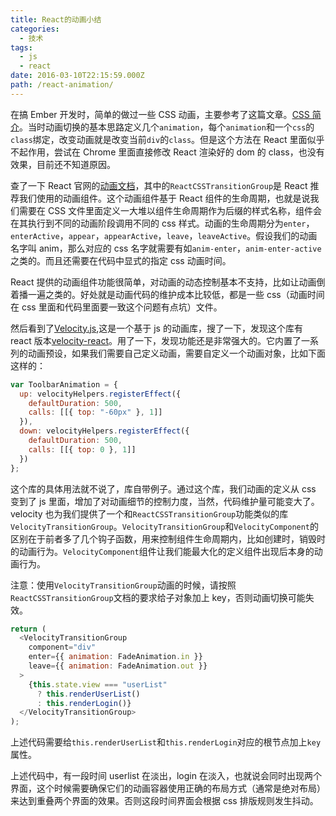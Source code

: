 ```yaml
---
title: React的动画小结
categories:
  - 技术
tags:
  - js
  - react
date: 2016-03-10T22:15:59.000Z
path: /react-animation/
---
```


在搞 Ember 开发时，简单的做过一些 CSS 动画，主要参考了这篇文章。[CSS 简介](http://www.ruanyifeng.com/blog/2014/02/css_transition_and_animation.html)。当时动画切换的基本思路定义几个`animation`，每个`animation`和一个`css`的`class`绑定，改变动画就是改变当前`div`的`class`。但是这个方法在 React 里面似乎不起作用，尝试在 Chrome 里面直接修改 React 渲染好的 dom 的 class，也没有效果，目前还不知道原因。

查了一下 React 官网的[动画文档](https://facebook.github.io/react/docs/animation.html)，其中的`ReactCSSTransitionGroup`是 React 推荐我们使用的动画组件。这个动画组件基于 React 组件的生命周期，也就是说我们需要在 CSS 文件里面定义一大堆以组件生命周期作为后缀的样式名称，组件会在其执行到不同的动画阶段调用不同的 css 样式。动画的生命周期分为`enter`，`enterActive`，`appear`，`appearActive`，`leave`，`leaveActive`。假设我们的动画名字叫 anim，那么对应的 css 名字就需要有如`anim-enter`，`anim-enter-active`之类的。而且还需要在代码中显式的指定 css 动画时间。

React 提供的动画组件功能很简单，对动画的动态控制基本不支持，比如让动画倒着播一遍之类的。好处就是动画代码的维护成本比较低，都是一些 css（动画时间在 css 里面和代码里面要一致这个问题有点坑）文件。

然后看到了[Velocity.js](http://julian.com/research/velocity/),这是一个基于 js 的动画库，搜了一下，发现这个库有 react 版本[velocity-react](https://www.npmjs.com/package/velocity-react)。用了一下，发现功能还是非常强大的。它内置了一系列的动画预设，如果我们需要自己定义动画，需要自定义一个动画对象，比如下面这样的：

```js
var ToolbarAnimation = {
  up: velocityHelpers.registerEffect({
    defaultDuration: 500,
    calls: [[{ top: "-60px" }, 1]]
  }),
  down: velocityHelpers.registerEffect({
    defaultDuration: 500,
    calls: [[{ top: 0 }, 1]]
  })
};
```

这个库的具体用法就不说了，库自带例子。通过这个库，我们动画的定义从 css 变到了 js 里面，增加了对动画细节的控制力度，当然，代码维护量可能变大了。velocity 也为我们提供了一个和`ReactCSSTransitionGroup`功能类似的库`VelocityTransitionGroup`。`VelocityTransitionGroup`和`VelocityComponent`的区别在于前者多了几个钩子函数，用来控制组件生命周期内，比如创建时，销毁时的动画行为。`VelocityComponent`组件让我们能最大化的定义组件出现后本身的动画行为。

注意：使用`VelocityTransitionGroup`动画的时候，请按照`ReactCSSTransitionGroup`文档的要求给子对象加上 key，否则动画切换可能失效。

```js
return (
  <VelocityTransitionGroup
    component="div"
    enter={{ animation: FadeAnimation.in }}
    leave={{ animation: FadeAnimation.out }}
  >
    {this.state.view === "userList"
      ? this.renderUserList()
      : this.renderLogin()}
  </VelocityTransitionGroup>
);
```

上述代码需要给`this.renderUserList`和`this.renderLogin`对应的根节点加上`key`属性。

上述代码中，有一段时间 userlist 在淡出，login 在淡入，也就说会同时出现两个界面，这个时候需要确保它们的动画容器使用正确的布局方式（通常是绝对布局）来达到重叠两个界面的效果。否则这段时间界面会根据 css 排版规则发生抖动。
